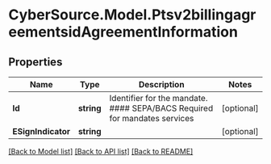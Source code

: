 # CyberSource.Model.Ptsv2billingagreementsidAgreementInformation
## Properties

Name | Type | Description | Notes
------------ | ------------- | ------------- | -------------
**Id** | **string** | Identifier for the mandate. #### SEPA/BACS Required for mandates services  | [optional] 
**ESignIndicator** | **string** |  | [optional] 

[[Back to Model list]](../README.md#documentation-for-models) [[Back to API list]](../README.md#documentation-for-api-endpoints) [[Back to README]](../README.md)

